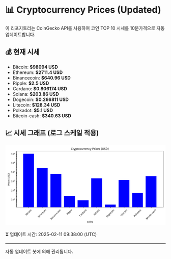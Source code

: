 
# 📊 Cryptocurrency Prices (Updated)

이 리포지토리는 CoinGecko API를 사용하여 코인 TOP 10 시세를 10분가격으로 자동 업데이트합니다.

## 💰 현재 시세
- Bitcoin: **$98094 USD**
- Ethereum: **$2711.4 USD**
- Binancecoin: **$640.96 USD**
- Ripple: **$2.5 USD**
- Cardano: **$0.806174 USD**
- Solana: **$203.86 USD**
- Dogecoin: **$0.266811 USD**
- Litecoin: **$128.34 USD**
- Polkadot: **$5.1 USD**
- Bitcoin-cash: **$340.63 USD**

## 📈 시세 그래프 (로그 스케일 적용)
![Crypto Prices](crypto_prices.png)

⏳ 업데이트 시간: 2025-02-11 09:38:00 (UTC)

---
자동 업데이트 봇에 의해 관리됩니다.
